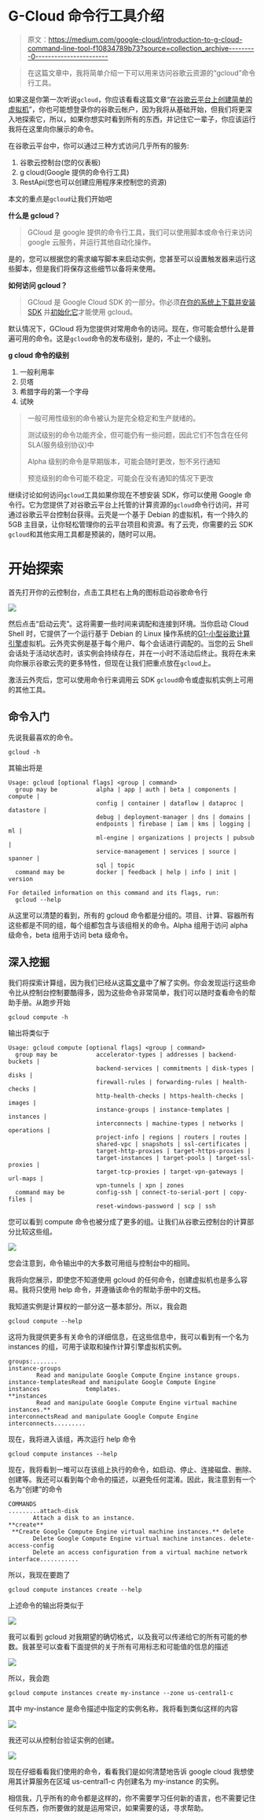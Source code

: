 # G-Cloud 命令行工具介绍

> 原文：<https://medium.com/google-cloud/introduction-to-g-cloud-command-line-tool-f10834789b73?source=collection_archive---------0----------------------->

> 在这篇文章中，我将简单介绍一下可以用来访问谷歌云资源的“gcloud”命令行工具。

如果这是你第一次听说`gcloud`，你应该看看这篇文章“[在谷歌云平台上创建简单的虚拟机](/@hitenpannu/creating-a-virtual-machine-in-google-cloud-platform-ec2d74dbbab0)”，你也可能想登录你的谷歌云帐户，因为我将从基础开始，但我们将更深入地探索它，所以，如果你想实时看到所有的东西，并记住它一辈子，你应该运行我将在这里向你展示的命令。

在谷歌云平台中，你可以通过三种方式访问几乎所有的服务:

1.  谷歌云控制台(您的仪表板)
2.  g cloud(Google 提供的命令行工具)
3.  RestApi(您也可以创建应用程序来控制您的资源)

本文的重点是`gcloud`让我们开始吧

**什么是 gcloud？**

> GCloud 是 google 提供的命令行工具，我们可以使用脚本或命令行来访问 google 云服务，并运行其他自动化操作。

是的，您可以根据您的需求编写脚本来启动实例，您甚至可以设置触发器来运行这些脚本，但是我们将保存这些细节以备将来使用。

**如何访问 gcloud？**

> GCloud 是 Google Cloud SDK 的一部分。你必须[在你的系统上下载并安装 SDK](https://cloud.google.com/sdk/downloads) 并[初始化它](https://cloud.google.com/sdk/docs/initializing)才能使用 gcloud。

默认情况下，GCloud 将为您提供对常用命令的访问。现在，你可能会想什么是普遍可用的命令。这是`gcloud`命令的发布级别，是的，不止一个级别。

**g cloud 命令的级别**

1.  一般利用率
2.  贝塔
3.  希腊字母的第一个字母
4.  试映

> 一般可用性级别的命令被认为是完全稳定和生产就绪的。
> 
> 测试级别的命令功能齐全，但可能仍有一些问题，因此它们不包含在任何 SLA(服务级别协议)中
> 
> Alpha 级别的命令是早期版本，可能会随时更改，恕不另行通知
> 
> 预览级别的命令可能不稳定，可能会在没有通知的情况下更改

继续讨论如何访问`gcloud`工具如果你现在不想安装 SDK，你可以使用 Google 命令行。它为您提供了对谷歌云平台上托管的计算资源的`gcloud`命令行访问，并可通过谷歌云平台控制台获得。云壳是一个基于 Debian 的虚拟机，有一个持久的 5GB 主目录，让你轻松管理你的云平台项目和资源。有了云壳，你需要的云 SDK `gcloud`和其他实用工具都是预装的，随时可以用。

# 开始探索

首先打开你的云控制台，点击工具栏右上角的图标启动谷歌命令行

![](img/a58be0942adfbfea677395747c9a2639.png)

然后点击“启动云壳”。这将需要一些时间来调配和连接到环境。当你启动 Cloud Shell 时，它提供了一个运行基于 Debian 的 Linux 操作系统的[G1-小型谷歌计算引擎](https://cloud.google.com/compute/docs/machine-types)虚拟机。云外壳实例是基于每个用户、每个会话进行调配的。当您的云 Shell 会话处于活动状态时，该实例会持续存在，并在一小时不活动后终止。我将在未来向你展示谷歌云壳的更多特性，但现在让我们把重点放在`gcloud`上。

激活云外壳后，您可以使用命令行来调用云 SDK `gcloud`命令或虚拟机实例上可用的其他工具。

## 命令入门

先说我最喜欢的命令。

```
gcloud -h
```

其输出将是

```
Usage: gcloud [optional flags] <group | command>
  group may be           alpha | app | auth | beta | components | compute |
                         config | container | dataflow | dataproc | datastore |
                         debug | deployment-manager | dns | domains |
                         endpoints | firebase | iam | kms | logging | ml |
                         ml-engine | organizations | projects | pubsub |
                         service-management | services | source | spanner |
                         sql | topic
  command may be         docker | feedback | help | info | init | version

For detailed information on this command and its flags, run:
  gcloud --help
```

从这里可以清楚的看到，所有的 gcloud 命令都是分组的。项目、计算、容器所有这些都是不同的组，每个组都包含与该组相关的命令。Alpha 组用于访问 alpha 级命令，beta 组用于访问 beta 级命令。

## 深入挖掘

我们将探索计算组，因为我们已经从这篇[文章](/@hitenpannu/creating-a-virtual-machine-in-google-cloud-platform-ec2d74dbbab0)中了解了实例。你会发现运行这些命令比从控制台控制要酷得多，因为这些命令非常简单，我们可以随时查看命令的帮助手册。从跑步开始

```
gcloud compute -h
```

输出将类似于

```
Usage: gcloud compute [optional flags] <group | command>
  group may be           accelerator-types | addresses | backend-buckets |
                         backend-services | commitments | disk-types | disks |
                         firewall-rules | forwarding-rules | health-checks |
                         http-health-checks | https-health-checks | images |
                         instance-groups | instance-templates | instances |
                         interconnects | machine-types | networks | operations |
                         project-info | regions | routers | routes |
                         shared-vpc | snapshots | ssl-certificates |
                         target-http-proxies | target-https-proxies |
                         target-instances | target-pools | target-ssl-proxies |
                         target-tcp-proxies | target-vpn-gateways | url-maps |
                         vpn-tunnels | xpn | zones
  command may be         config-ssh | connect-to-serial-port | copy-files |
                         reset-windows-password | scp | ssh
```

您可以看到 compute 命令也被分成了更多的组。让我们从谷歌云控制台的计算部分比较这些组。

![](img/aa11d60dc298100a6a3be6f90a811396.png)

您会注意到，命令输出中的大多数可用组与控制台中的相同。

我将向您展示，即使您不知道使用 gcloud 的任何命令，创建虚拟机也是多么容易。我将只使用 help 命令，并遵循该命令的帮助手册中的文档。

我知道实例是计算权的一部分这一基本部分。所以，我会跑

```
gcloud compute --help
```

这将为我提供更多有关命令的详细信息，在这些信息中，我可以看到有一个名为 instances 的组，可用于读取和操作计算引擎虚拟机实例。

```
groups:.......
instance-groups 
        Read and manipulate Google Compute Engine instance groups.     
instance-templatesRead and manipulate Google Compute Engine   instances             templates.     
**instances
        Read and manipulate Google Compute Engine virtual machine instances.** 
interconnectsRead and manipulate Google Compute Engine interconnects.........
```

现在，我将进入该组，再次运行 help 命令

```
gcloud compute instances --help
```

现在，我将看到一堆可以在该组上执行的命令，如启动、停止、连接磁盘、删除、创建等。我还可以看到每个命令的描述，以避免任何混淆。因此，我注意到有一个名为“创建”的命令

```
COMMANDS
.........attach-disk 
       Attach a disk to an instance. 
**create** 
 **Create Google Compute Engine virtual machine instances.** delete 
       Delete Google Compute Engine virtual machine instances. delete-access-config 
       Delete an access configuration from a virtual machine network interface...........
```

所以，我现在要跑了

```
gcloud compute instances create --help
```

上述命令的输出将类似于

![](img/f16c5c64c4414133d2482cc3190a3e17.png)

我可以看到 gcloud 对我期望的确切格式，以及我可以传递给它的所有可能的参数。我甚至可以查看下面提供的关于所有可用标志和可能值的信息的描述

![](img/043d64ea1ee39655f9f09486c118206f.png)

所以，我会跑

```
gcloud compute instances create my-instance --zone us-central1-c
```

其中 my-instance 是命令描述中指定的实例名称，我将看到类似这样的内容

![](img/7686c9a3e99ca74d2a7c1aa2cffd760d.png)

我还可以从控制台验证实例的创建。

![](img/4927c9e9e7b314e40a01a38fcceed757.png)

现在仔细看看我们使用的命令，看看我们是如何清楚地告诉 google cloud 我想使用其计算服务在区域 us-central1-c 内创建名为 my-instance 的实例。

相信我，几乎所有的命令都是这样的，你不需要学习任何新的语言，也不需要记住任何东西，你所要做的就是运用常识，如果需要的话，寻求帮助。